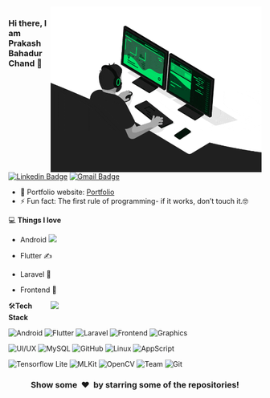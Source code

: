 <img align="right" src="https://github.com/prakashbahadurchand/prakashbahadurchand/blob/master/developer.gif" alt="Coder GIF" width="420" height="330">



### Hi there, I am Prakash Bahadur Chand 👋
[![Linkedin Badge](https://img.shields.io/badge/-rajaprerak-blue?style=flat-square&logo=Linkedin&logoColor=white&link=https://www.linkedin.com/in/prakashbahadurchand/)](https://www.linkedin.com/in/prakashbahadurchand/)
[![Gmail Badge](https://img.shields.io/badge/-prakashbahadurchand@gmail.com-c14438?style=flat-square&logo=Gmail&logoColor=white&link=mailto:prakashbahadurchand@gmail.com)](mailto:prakashbahadurchand@gmail.com) 

- 🎯 Portfolio website: [Portfolio](https://prakashbahadurchand.github.io/)
- ⚡ Fun fact: The first rule of programming- if it works, don’t touch it.🤓

💻 **Things I love**
- Android <img src="https://media.giphy.com/media/WUlplcMpOCEmTGBtBW/giphy.gif" width="30"> 
- Flutter ✍️
- Laravel 🧐
- Frontend 😬

    <a href="https://github.com/prakashbahadurchand/github-readme-stats" title="Go to Source">
      <img align="right" width=420 height="auto" src="https://github-readme-stats.vercel.app/api?username=prakashbahadurchand&show_icons=true&theme=dark&border_color=61dafb&hide_border=true&include_all_commits=true" />
    </a>
    
🛠**Tech Stack**

![Android](https://img.shields.io/badge/-Python-000000?style=flat&logo=python)
![Flutter](https://img.shields.io/badge/-Django-000000?style=flat&logo=Django)
![Laravel](https://img.shields.io/badge/-Flask-000000?style=flat&logo=Flask)
![Frontend](https://img.shields.io/badge/-HTML5-000000?style=flat&logo=HTML5)
![Graphics](https://img.shields.io/badge/-CSS3-000000?style=flat&logo=CSS3)

![UI/UX](https://img.shields.io/badge/-Bootstrap-000000?style=flat&logo=bootstrap)
![MySQL](https://img.shields.io/badge/-MySQL-000000?style=flat&logo=MySQL)
![GitHub](https://img.shields.io/badge/-GitHub-000000?style=flat&logo=github&logoColor=FFFFFF)
![Linux](https://img.shields.io/badge/-Linux-000000?style=flat&logo=linux&logoColor=FCC624)
![AppScript](https://img.shields.io/badge/-Heroku-000000?style=flat&logo=heroku)

![Tensorflow Lite](https://img.shields.io/badge/-Tensorflow-000000?style=flat&logo=tensorflow)
![MLKit](https://img.shields.io/badge/-PyTorch-000000?style=flat&logo=pytorch)
![OpenCV](https://img.shields.io/badge/-OpenCV-000000?style=flat&logo=opencv)
![Team](https://img.shields.io/badge/AWS-000000?style=flat-square&logo=amazon-aws)
![Git](https://img.shields.io/badge/-Git-000000?style=flat&logo=git&logoColor=F05032)

<div align="center">
    <h3 align="center">Show some &nbsp;❤️&nbsp; by starring some of the repositories!</h3>
</div>

